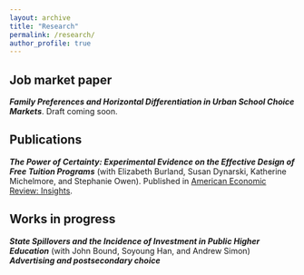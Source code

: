 ```yaml
---
layout: archive
title: "Research"
permalink: /research/
author_profile: true
---
```


## Job market paper
***Family Preferences and Horizontal Differentiation in Urban School Choice Markets***. Draft coming soon.

## Publications
***The Power of Certainty: Experimental Evidence on the Effective Design of Free Tuition Programs*** (with Elizabeth Burland, Susan Dynarski, Katherine Michelmore, and Stephanie Owen). Published in [American Economic Review: Insights][certainty].

## Works in progress
***State Spillovers and the Incidence of Investment in Public Higher Education*** (with John Bound, Soyoung Han, and Andrew Simon)\
***Advertising and postsecondary choice***

[certainty]: https://www.aeaweb.org/articles?id=10.1257/aeri.20220094